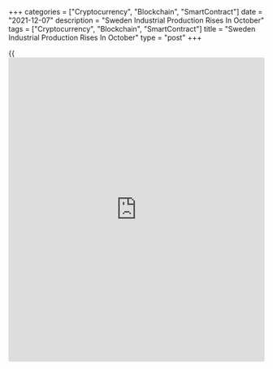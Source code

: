 +++
categories = ["Cryptocurrency", "Blockchain", "SmartContract"]
date = "2021-12-07"
description = "Sweden Industrial Production Rises In October"
tags = ["Cryptocurrency", "Blockchain", "SmartContract"]
title = "Sweden Industrial Production Rises In October"
type = "post"
+++

{{<iframe id="large-banner" src="https://www.bounty.group/#slide=18.0" width="100%" height="600" scrolling="no" style="border: 0px solid rgb(216, 221, 230); border-radius: 3px;">}}

Sweden's industrial production increased in October, data from
Statistics Sweden showed on Tuesday.

Industrial production grew a [calendar](https://www.fintechee.com/web-trader/)-adjusted 3.7 percent year-on-year
in October, after a 3.5 percent rise in September.

The overall private sector output rose 6.4 percent yearly in October,
after a 5.0 percent increase in the previous month.

The largest upward contribution to total private sector development came
from the chemical and pharmaceutical industry, by 23.9 percent year-on-
year in October.

Services output gained 7.8 percent annually in October and construction
output grew 1.9 percent.

On a month-on-month basis, industrial production increased 1.3 percent
in October, after a 0.5 percent rise in the prior month.

The total private sector output increased 1.5 percent from the previous
month.

Manufacturing output rose 1.4 percent monthly in October, after a 1.6
percent growth in the previous month.

For comments and feedback [contact](https://www.playgroundfx.com/contact/): editorial@rtt[news](https://www.letsplayfx.com/blog/forex-news-website/).com

[Economic News][1]

 **What parts of the world are seeing the best (and worst) economic
performances lately? Click[here][2] to check out our [Econ Scorecard][2]
and find out! See up-to-the-moment [ranking](https://www.playgroundfx.com/blog/crypto-exchange-ranking/)s for the best and worst
performers in [GDP][3], [unemployment rate][4], [inflation][5] and much
more.**

   1. www.rtt[news](https://www.letsplayfx.com/blog/forex-news-website/).com/Content/EconomicNews.aspx
   2. www.rtt[news](https://www.letsplayfx.com/blog/forex-news-website/).com/economic-scorecard/world-rank/PPI/highest-performance.aspx
   3. www.rtt[news](https://www.letsplayfx.com/blog/forex-news-website/).com/economic-scorecard/world-rank/GDP/highest-performance.aspx
   4. www.rtt[news](https://www.letsplayfx.com/blog/forex-news-website/).com/economic-scorecard/world-rank/unemployment-rate/lowest-performance.aspx
   5. www.rtt[news](https://www.letsplayfx.com/blog/forex-news-website/).com/economic-scorecard/world-rank/CPI/highest-performance.aspx